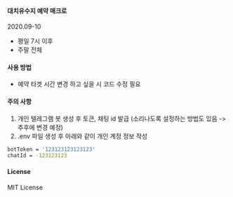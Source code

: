 #### 대치유수지 예약 매크로

2020.09-10 
- 평일 7시 이후
- 주말 전체

#### 사용 방법

- 예약 타겟 시간 변경 하고 싶을 시 코드 수정 필요

#### 주의 사항

1. 개인 텔레그램 봇 생성 후 토큰, 채팅 id 발급 (소리나도록 설정하는 방법도 있음 -> 추후에 변경 예정)
2. .env 파일 생성 후 아래와 같이 개인 계정 정보 작성

```bash
botToken = '123123123123123'
chatId = -123123123
```

#### License

MIT License
